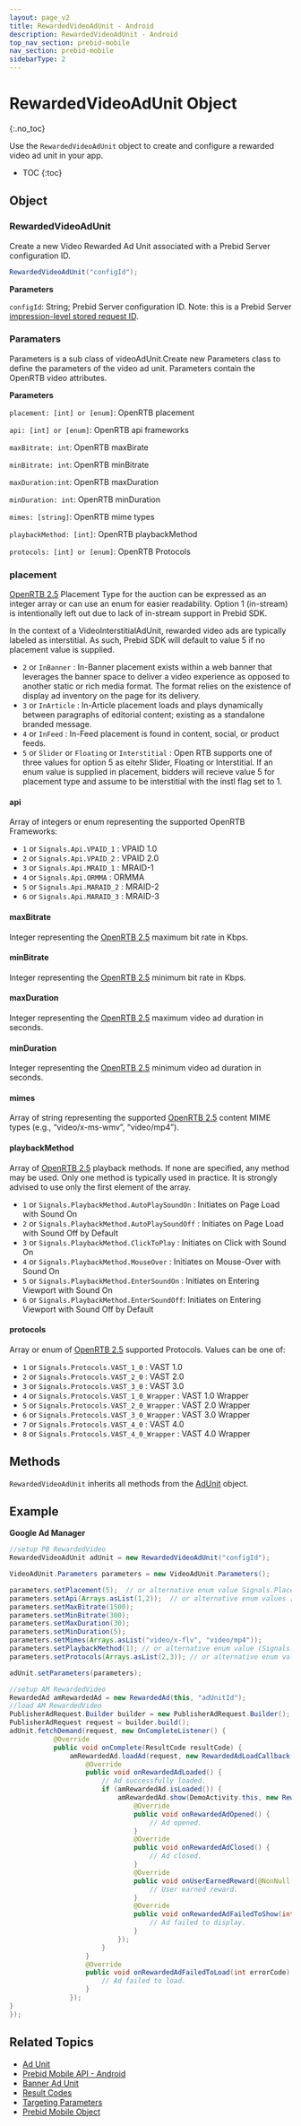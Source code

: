 ```yaml
---
layout: page_v2
title: RewardedVideoAdUnit - Android
description: RewardedVideoAdUnit - Android
top_nav_section: prebid-mobile
nav_section: prebid-mobile
sidebarType: 2
---
```


# RewardedVideoAdUnit Object
{:.no_toc}

Use the `RewardedVideoAdUnit` object to create and configure a rewarded video ad unit in your app.



* TOC
{:toc}

## Object

### RewardedVideoAdUnit

Create a new Video Rewarded Ad Unit associated with a Prebid Server configuration ID.


```java
RewardedVideoAdUnit("configId");
```

**Parameters**

`configId`: String; Prebid Server configuration ID. Note: this is a Prebid Server [impression-level stored request ID](/prebid-server/features/pbs-storedreqs.html).

### Paramaters

Parameters is a sub class of videoAdUnit.Create new Parameters class to define the parameters of the video ad unit. Parameters contain the OpenRTB video attributes.


**Parameters**

`placement: [int] or [enum]`: OpenRTB placement

`api: [int] or [enum]`: OpenRTB api frameworks

`maxBitrate: int`: OpenRTB maxBirate

`minBitrate: int`: OpenRTB minBitrate

`maxDuration:int`: OpenRTB maxDuration

`minDuration: int`: OpenRTB minDuration

`mimes: [string]`: OpenRTB mime types

`playbackMethod: [int]`: OpenRTB playbackMethod

`protocols: [int] or [enum]`: OpenRTB Protocols


### placement

[OpenRTB 2.5](https://www.iab.com/wp-content/uploads/2016/03/OpenRTB-API-Specification-Version-2-5-FINAL.pdf) Placement Type for the auction can be expressed as an integer array or can use an enum for easier readability. Option 1 (in-stream) is intentionally left out due to lack of in-stream support in Prebid SDK. 

In the context of a VideoInterstitialAdUnit, rewarded video ads are typically labeled as interstitial. As such, Prebid SDK will default to value 5 if no placement value is supplied.

* `2` or `InBanner` : In-Banner placement exists within a web banner that leverages the banner space to deliver a video experience as opposed to another static or rich media format. The format relies on the existence of display ad inventory on the page for its delivery.
* `3` or `InArticle` : In-Article placement loads and plays dynamically between paragraphs of editorial content; existing as a standalone branded message.
* `4` or `InFeed` : In-Feed placement is found in content, social, or product feeds.
* `5` or `Slider` or `Floating` or `Interstitial` : Open RTB supports one of three values for option 5 as eitehr Slider, Floating or Interstitial. If an enum value is supplied in placement, bidders will recieve value 5 for placement type and assume to be interstitial with the instl flag set to 1.


#### api

Array of integers or enum representing the supported OpenRTB Frameworks:

* `1` or `Signals.Api.VPAID_1` : VPAID 1.0
* `2` or `Signals.Api.VPAID_2` : VPAID 2.0
* `3` or `Signals.Api.MRAID_1` : MRAID-1
* `4` or `Signals.Api.ORMMA` : ORMMA
* `5` or `Signals.Api.MARAID_2` : MRAID-2
* `6` or `Signals.Api.MARAID_3` : MRAID-3


#### maxBitrate

Integer representing the [OpenRTB 2.5](https://www.iab.com/wp-content/uploads/2016/03/OpenRTB-API-Specification-Version-2-5-FINAL.pdf) maximum bit rate in Kbps. 


#### minBitrate

Integer representing the [OpenRTB 2.5](https://www.iab.com/wp-content/uploads/2016/03/OpenRTB-API-Specification-Version-2-5-FINAL.pdf) minimum bit rate in Kbps.


#### maxDuration

Integer representing the [OpenRTB 2.5](https://www.iab.com/wp-content/uploads/2016/03/OpenRTB-API-Specification-Version-2-5-FINAL.pdf) maximum video ad duration in seconds.


#### minDuration

Integer representing the [OpenRTB 2.5](https://www.iab.com/wp-content/uploads/2016/03/OpenRTB-API-Specification-Version-2-5-FINAL.pdf) minimum video ad duration in seconds.


#### mimes

Array of string representing the supported [OpenRTB 2.5](https://www.iab.com/wp-content/uploads/2016/03/OpenRTB-API-Specification-Version-2-5-FINAL.pdf) content MIME types (e.g., “video/x-ms-wmv”, “video/mp4”).


#### playbackMethod

Array of [OpenRTB 2.5](https://www.iab.com/wp-content/uploads/2016/03/OpenRTB-API-Specification-Version-2-5-FINAL.pdf) playback methods. If none are specified, any method may be used. Only one method is typically used in practice. It is strongly advised to use only the first element of the array.

* `1` or `Signals.PlaybackMethod.AutoPlaySoundOn` : Initiates on Page Load with Sound On
* `2` or `Signals.PlaybackMethod.AutoPlaySoundOff` : Initiates on Page Load with Sound Off by Default
* `3` or `Signals.PlaybackMethod.ClickToPlay` : Initiates on Click with Sound On
* `4` or `Signals.PlaybackMethod.MouseOver` : Initiates on Mouse-Over with Sound On
* `5` or `Signals.PlaybackMethod.EnterSoundOn` : Initiates on Entering Viewport with Sound On
* `6` or `Signals.PlaybackMethod.EnterSoundOff`: Initiates on Entering Viewport with Sound Off by Default


#### protocols

Array or enum of [OpenRTB 2.5](https://www.iab.com/wp-content/uploads/2016/03/OpenRTB-API-Specification-Version-2-5-FINAL.pdf) supported Protocols. Values can be one of: 

* `1` or `Signals.Protocols.VAST_1_0` : VAST 1.0
* `2` or `Signals.Protocols.VAST_2_0` : VAST 2.0
* `3` or `Signals.Protocols.VAST_3_0` : VAST 3.0
* `4` or `Signals.Protocols.VAST_1_0_Wrapper` : VAST 1.0 Wrapper
* `5` or `Signals.Protocols.VAST_2_0_Wrapper` : VAST 2.0 Wrapper
* `6` or `Signals.Protocols.VAST_3_0_Wrapper` : VAST 3.0 Wrapper
* `7` or `Signals.Protocols.VAST_4_0` : VAST 4.0
* `8` or `Signals.Protocols.VAST_4_0_Wrapper` : VAST 4.0 Wrapper


## Methods

`RewardedVideoAdUnit` inherits all methods from the [AdUnit](/prebid-mobile/pbm-api/android/pbm-adunit-android.html) object.



## Example

**Google Ad Manager**

```java
//setup PB RewardedVideo
RewardedVideoAdUnit adUnit = new RewardedVideoAdUnit("configId");

VideoAdUnit.Parameters parameters = new VideoAdUnit.Parameters();

parameters.setPlacement(5);  // or alternative enum value Signals.Placement.Interstitial
parameters.setApi(Arrays.asList(1,2));  // or alternative enum values [Signals.Api.VPAID_1, Signals.Api.VPAID_2]
parameters.setMaxBitrate(1500);
parameters.setMinBitrate(300);
parameters.setMaxDuration(30);
parameters.setMinDuration(5);
parameters.setMimes(Arrays.asList("video/x-flv", "video/mp4"));
parameters.setPlaybackMethod(1); // or alternative enum value (Signals.PlaybackMethod.AutoPlaySoundOn)
parameters.setProtocols(Arrays.asList(2,3)); // or alternative enum values (Signals.Protocols.VAST_2_0, Signals.Protocols.VAST_3_0)

adUnit.setParameters(parameters);

//setup AM RewardedVideo
RewardedAd amRewardedAd = new RewardedAd(this, "adUnitId");
//load AM RewardedVideo
PublisherAdRequest.Builder builder = new PublisherAdRequest.Builder();
PublisherAdRequest request = builder.build();
adUnit.fetchDemand(request, new OnCompleteListener() {
           @Override
           public void onComplete(ResultCode resultCode) {
               amRewardedAd.loadAd(request, new RewardedAdLoadCallback() {
                   @Override
                   public void onRewardedAdLoaded() {
                       // Ad successfully loaded.
                       if (amRewardedAd.isLoaded()) {
                           amRewardedAd.show(DemoActivity.this, new RewardedAdCallback() {
                               @Override
                               public void onRewardedAdOpened() {
                                   // Ad opened.
                               }
                               @Override
                               public void onRewardedAdClosed() {
                                   // Ad closed.
                               }
                               @Override
                               public void onUserEarnedReward(@NonNull RewardItem reward) {
                                   // User earned reward.
                               }
                               @Override
                               public void onRewardedAdFailedToShow(int errorCode) {
                                   // Ad failed to display.
                               }
                           });
                       }
                   }
                   @Override
                   public void onRewardedAdFailedToLoad(int errorCode) {
                       // Ad failed to load.
                   }
               });
}
});

```


## Related Topics

- [Ad Unit](/prebid-mobile/pbm-api/android/pbm-adunit-android.html)
- [Prebid Mobile API - Android](/prebid-mobile/pbm-api/android/pbm-api-android.html)
- [Banner Ad Unit](/prebid-mobile/pbm-api/android/pbm-banneradunit-android.html)
- [Result Codes](/prebid-mobile/pbm-api/android/pbm-api-result-codes-android.html)
- [Targeting Parameters](/prebid-mobile/pbm-api/android/pbm-targeting-params-android.html)
- [Prebid Mobile Object](/prebid-mobile/pbm-api/android/prebidmobile-object-android.html)

